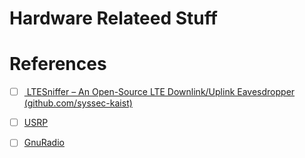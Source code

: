 # Hardware Relateed Stuff

# References
- [ ] [	LTESniffer – An Open-Source LTE Downlink/Uplink Eavesdropper (github.com/syssec-kaist)](https://news.ycombinator.com/item?id=35952206)
- [ ] [USRP](https://www.ettus.com/sdr-software/uhd-usrp-hardware-driver)
- [ ] [GnuRadio](https://www.ettus.com/sdr-software/gnu-radio/)

